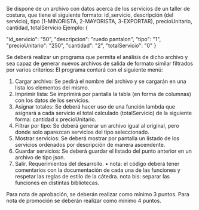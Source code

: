 Se dispone de un archivo con datos acerca de los servicios de un taller de costura, que tiene el
siguiente formato:
id_servicio, descripción (del servicio), tipo (1-MINORISTA, 2-MAYORISTA, 3-EXPORTAR),
precioUnitario, cantidad, totalServicio
Ejemplo: {

"id_servicio": "50",
"descripcion": "ruedo pantalon",
"tipo": "1",
"precioUnitario": "250",
"cantidad": "2",
"totalServicio": "0"
}

Se deberá realizar un programa que permita el análisis de dicho archivo y sea capaz de generar
nuevos archivos de salida de formato similar filtrados por varios criterios:
El programa contará con el siguiente menú:
1) Cargar archivo: Se pedirá el nombre del archivo y se cargarán en una lista los elementos
del mismo.
2) Imprimir lista: Se imprimirá por pantalla la tabla (en forma de columnas) con los datos de los
servicios.
3) Asignar totales: Se deberá hacer uso de una función lambda que asignará a cada servicio el
total calculado (totalServicio) de la siguiente forma: cantidad x precioUnitario.
4) Filtrar por tipo: Se deberá generar un archivo igual al original, pero donde solo aparezcan
servicios del tipo seleccionado.
5) Mostrar servicios: Se deberá mostrar por pantalla un listado de los servicios ordenados por
descripción de manera ascendente.
6) Guardar servicios: Se deberá guardar el listado del punto anterior en un archivo de tipo json.
7) Salir.
Requerimientos del desarrollo. •
nota: el código deberá tener comentarios con la documentación de cada una de las funciones y
respetar las reglas de estilo de la cátedra.
nota bis: separar las funciones en distintas bibliotecas.

Para nota de aprobación, se deberán realizar como mínimo 3 puntos.
Para nota de promoción se deberán realizar como mínimo 4 puntos.